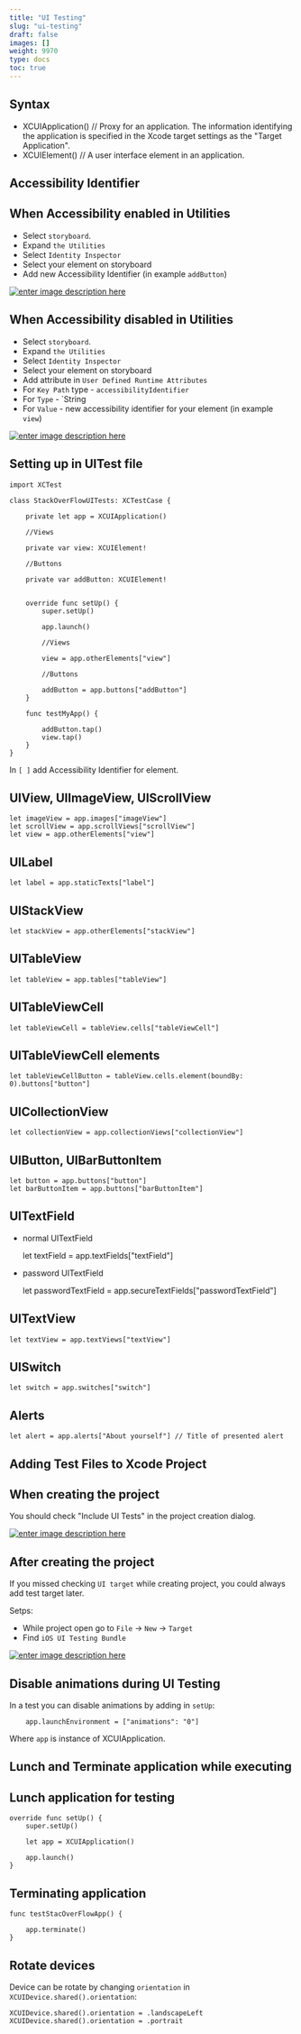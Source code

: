 ```yaml
---
title: "UI Testing"
slug: "ui-testing"
draft: false
images: []
weight: 9970
type: docs
toc: true
---
```


## Syntax
- XCUIApplication() // Proxy for an application. The information identifying the application is specified in the Xcode target settings as the "Target Application".
- XCUIElement() // A user interface element in an application.


## Accessibility Identifier
## When Accessibility enabled in Utilities

* Select `storyboard`.
* Expand `the Utilities`
* Select `Identity Inspector`
* Select your element on storyboard
* Add new Accessibility Identifier (in example `addButton`)

[![enter image description here][1]][1]


## When Accessibility disabled in Utilities

* Select `storyboard`.
* Expand `the Utilities`
* Select `Identity Inspector`
* Select your element on storyboard
* Add attribute in `User Defined Runtime Attributes`
* For `Key Path` type - `accessibilityIdentifier`
* For `Type` - `String
* For `Value` - new accessibility identifier for your element (in example `view`)

[![enter image description here][2]][2]

## Setting up in UITest file

    import XCTest

    class StackOverFlowUITests: XCTestCase {
    
        private let app = XCUIApplication()
    
        //Views
    
        private var view: XCUIElement!
    
        //Buttons
    
        private var addButton: XCUIElement!
    
    
        override func setUp() {
            super.setUp()
        
            app.launch()
        
            //Views
        
            view = app.otherElements["view"]
        
            //Buttons
        
            addButton = app.buttons["addButton"]
        }
    
        func testMyApp() {

            addButton.tap()
            view.tap()
        }    
    }

  [1]: https://i.stack.imgur.com/poCUD.png
  [2]: https://i.stack.imgur.com/Y9Psk.png


In `[ ]` add Accessibility Identifier for element.

## UIView, UIImageView, UIScrollView
   
    let imageView = app.images["imageView"]
    let scrollView = app.scrollViews["scrollView"]
    let view = app.otherElements["view"]

## UILabel

    let label = app.staticTexts["label"]

## UIStackView

    let stackView = app.otherElements["stackView"]

## UITableView
        
    let tableView = app.tables["tableView"]

## UITableViewCell
        
    let tableViewCell = tableView.cells["tableViewCell"]

## UITableViewCell elements
    
    let tableViewCellButton = tableView.cells.element(boundBy: 0).buttons["button"]
    
## UICollectionView
        
    let collectionView = app.collectionViews["collectionView"]

## UIButton, UIBarButtonItem
        
    let button = app.buttons["button"]
    let barButtonItem = app.buttons["barButtonItem"]

## UITextField

 * normal UITextField



    let textField = app.textFields["textField"]


* password UITextField


    let passwordTextField = app.secureTextFields["passwordTextField"]

## UITextView
     
    let textView = app.textViews["textView"]


## UISwitch

    let switch = app.switches["switch"]

## Alerts

    let alert = app.alerts["About yourself"] // Title of presented alert





    

## Adding Test Files to Xcode Project
## When creating the project

You should check "Include UI Tests" in the project creation dialog.


[![enter image description here][1]][1]


## After creating the project

If you missed checking `UI target` while creating project, you could always add test target later.

Setps: 
* While project open go to `File` -> `New` -> `Target`
* Find `iOS UI Testing Bundle`

[![enter image description here][2]][2]


  [1]: https://i.stack.imgur.com/WrHnW.png
  [2]: https://i.stack.imgur.com/zDp7e.png

## Disable animations during UI Testing
In a test you can disable animations by adding in `setUp`:

        app.launchEnvironment = ["animations": "0"]

Where `app` is instance of XCUIApplication.

## Lunch and Terminate application while executing
## Lunch application for testing

    override func setUp() {
        super.setUp()
 
        let app = XCUIApplication()

        app.launch()
    }

## Terminating application

    func testStacOverFlowApp() {
        
        app.terminate()
    }

## Rotate devices
Device can be rotate by changing `orientation` in `XCUIDevice.shared().orientation`:

    XCUIDevice.shared().orientation = .landscapeLeft
    XCUIDevice.shared().orientation = .portrait

